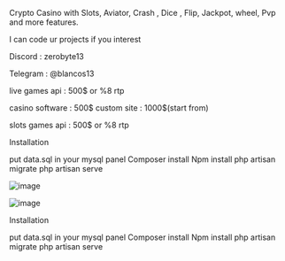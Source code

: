 Crypto Casino with Slots, Aviator, Crash , Dice , Flip, Jackpot, wheel, Pvp and more features.


I can code ur projects if you interest

Discord : zerobyte13

Telegram : @blancos13

live games api : 500$ or %8 rtp

casino software : 500$
custom site : 1000$(start from)

slots games api : 500$ or %8 rtp

Installation 

put data.sql in your mysql panel
Composer install
Npm install
php artisan migrate
php artisan serve


![image](https://github.com/ZeroByte4701/Win2x/assets/94198465/2b245e31-ee56-48d1-ac5d-761c9a852fcd)

![image](https://user-images.githubusercontent.com/94198465/208200275-9d6fd2c6-0ffd-4e9d-8856-710d788830d0.png)

Installation 

put data.sql in your mysql panel
Composer install
Npm install
php artisan migrate
php artisan serve

